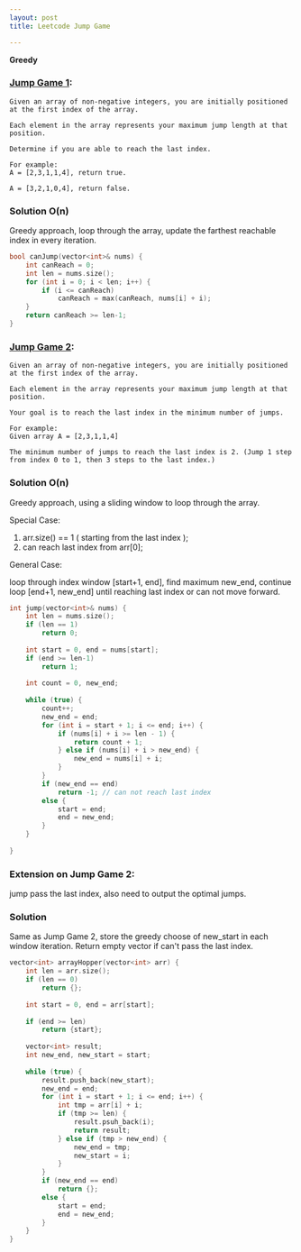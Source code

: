 ```yaml
---
layout: post
title: Leetcode Jump Game

---
```


**Greedy**

### [Jump Game 1](https://leetcode.com/problems/jump-game/):

```
Given an array of non-negative integers, you are initially positioned at the first index of the array.

Each element in the array represents your maximum jump length at that position.

Determine if you are able to reach the last index.

For example:
A = [2,3,1,1,4], return true.

A = [3,2,1,0,4], return false.
```

### Solution O(n)

Greedy approach, loop through the array, update the farthest reachable index in every iteration.

```cpp
bool canJump(vector<int>& nums) {
    int canReach = 0;
    int len = nums.size();
    for (int i = 0; i < len; i++) {
        if (i <= canReach)
            canReach = max(canReach, nums[i] + i);
    }
    return canReach >= len-1;
}
```


### [Jump Game 2](https://leetcode.com/problems/jump-game-ii/):

```
Given an array of non-negative integers, you are initially positioned at the first index of the array.

Each element in the array represents your maximum jump length at that position.

Your goal is to reach the last index in the minimum number of jumps.

For example:
Given array A = [2,3,1,1,4]

The minimum number of jumps to reach the last index is 2. (Jump 1 step from index 0 to 1, then 3 steps to the last index.)
```

### Solution O(n)

Greedy approach, using a sliding window to loop through the array.

Special Case: 

1. arr.size() == 1 ( starting from the last index );
2. can reach last index from arr[0];

General Case:

loop through index window [start+1, end], find maximum new_end, continue loop [end+1, new_end] until reaching last index or can not move forward.

```cpp
int jump(vector<int>& nums) {
    int len = nums.size();
    if (len == 1)
        return 0;
    
    int start = 0, end = nums[start];
    if (end >= len-1)
        return 1;
        
    int count = 0, new_end;
    
    while (true) {
        count++;
        new_end = end;
        for (int i = start + 1; i <= end; i++) {
            if (nums[i] + i >= len - 1) {
                return count + 1;
            } else if (nums[i] + i > new_end) {
                new_end = nums[i] + i;
            }
        }
        if (new_end == end)
            return -1; // can not reach last index
        else {
            start = end;
            end = new_end;
        }    
    }
    
}
```

### Extension on Jump Game 2: 
jump pass the last index, also need to output the optimal jumps.

### Solution
Same as Jump Game 2, store the greedy choose of new_start in each window iteration.  Return empty vector if can't pass the last index.

```cpp
vector<int> arrayHopper(vector<int> arr) {
    int len = arr.size();
    if (len == 0)
        return {};
    
    int start = 0, end = arr[start];
    
    if (end >= len)
        return {start};
    
    vector<int> result;
    int new_end, new_start = start;
    
    while (true) {
        result.push_back(new_start);
        new_end = end;
        for (int i = start + 1; i <= end; i++) {
            int tmp = arr[i] + i;
            if (tmp >= len) {
                result.psuh_back(i);
                return result;
            } else if (tmp > new_end) {
                new_end = tmp;
                new_start = i;
            }
        }
        if (new_end == end)
            return {};
        else {
            start = end;
            end = new_end;
        }
    }
}       
```